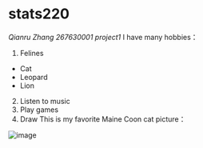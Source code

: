 # stats220
*Qianru Zhang 267630001 project1*
I have many hobbies：
1. Felines
* Cat
* Leopard
* Lion
2. Listen to music
3. Play games
4. Draw
This is my favorite Maine Coon cat picture：

![image](https://encrypted-tbn0.gstatic.com/images?q=tbn:ANd9GcRkXXIo9_tjg_bsNX9lij3G39cSUB4Tm25QoagHCFIm3UQB1vWnFl_gPBMxn4ekPpnh5mxDzY7Vo_A1WwycCKqqLg)
